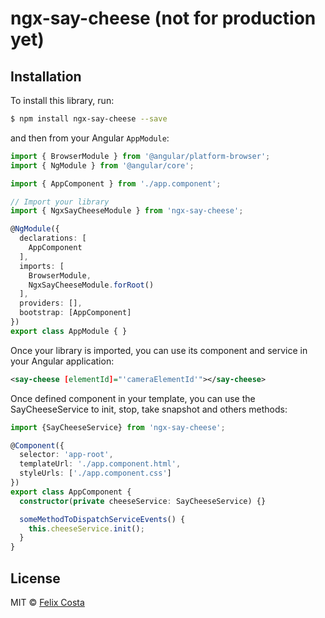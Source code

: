 # ngx-say-cheese (not for production yet)

## Installation

To install this library, run:

```bash
$ npm install ngx-say-cheese --save
```

and then from your Angular `AppModule`:

```typescript
import { BrowserModule } from '@angular/platform-browser';
import { NgModule } from '@angular/core';

import { AppComponent } from './app.component';

// Import your library
import { NgxSayCheeseModule } from 'ngx-say-cheese';

@NgModule({
  declarations: [
    AppComponent
  ],
  imports: [
    BrowserModule,
    NgxSayCheeseModule.forRoot()
  ],
  providers: [],
  bootstrap: [AppComponent]
})
export class AppModule { }
```

Once your library is imported, you can use its component and service in your Angular application:

```xml
<say-cheese [elementId]="'cameraElementId'"></say-cheese>
```

Once defined component in your template, you can use the SayCheeseService to
init, stop, take snapshot and others methods:

```typescript
import {SayCheeseService} from 'ngx-say-cheese';

@Component({
  selector: 'app-root',
  templateUrl: './app.component.html',
  styleUrls: ['./app.component.css']
})
export class AppComponent {
  constructor(private cheeseService: SayCheeseService) {}

  someMethodToDispatchServiceEvents() {
    this.cheeseService.init();
  }
}
```

## License

MIT © [Felix Costa](mailto:fx3costa@gmail.com)
